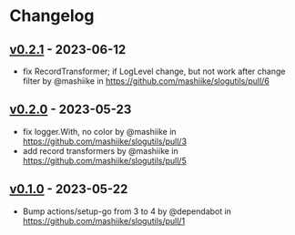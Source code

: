 # Changelog

## [v0.2.1](https://github.com/mashiike/slogutils/compare/v0.2.0...v0.2.1) - 2023-06-12
- fix RecordTransformer; if LogLevel change, but not work after change filter by @mashiike in https://github.com/mashiike/slogutils/pull/6

## [v0.2.0](https://github.com/mashiike/slogutils/compare/v0.1.0...v0.2.0) - 2023-05-23
- fix logger.With, no color by @mashiike in https://github.com/mashiike/slogutils/pull/3
- add record transformers by @mashiike in https://github.com/mashiike/slogutils/pull/5

## [v0.1.0](https://github.com/mashiike/slogutils/commits/v0.1.0) - 2023-05-22
- Bump actions/setup-go from 3 to 4 by @dependabot in https://github.com/mashiike/slogutils/pull/1

